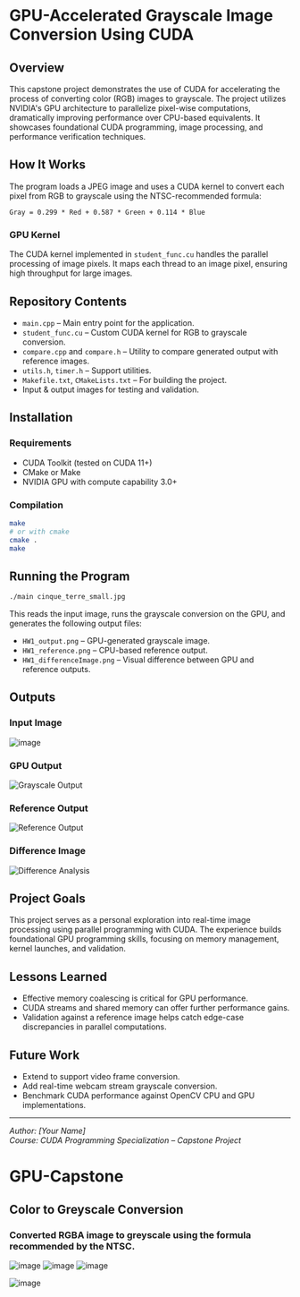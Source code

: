 # GPU-Accelerated Grayscale Image Conversion Using CUDA

## Overview

This capstone project demonstrates the use of CUDA for accelerating the process of converting color (RGB) images to grayscale. The project utilizes NVIDIA's GPU architecture to parallelize pixel-wise computations, dramatically improving performance over CPU-based equivalents. It showcases foundational CUDA programming, image processing, and performance verification techniques.

## How It Works

The program loads a JPEG image and uses a CUDA kernel to convert each pixel from RGB to grayscale using the NTSC-recommended formula:

```
Gray = 0.299 * Red + 0.587 * Green + 0.114 * Blue
```

### GPU Kernel

The CUDA kernel implemented in `student_func.cu` handles the parallel processing of image pixels. It maps each thread to an image pixel, ensuring high throughput for large images.

## Repository Contents

- `main.cpp` – Main entry point for the application.
- `student_func.cu` – Custom CUDA kernel for RGB to grayscale conversion.
- `compare.cpp` and `compare.h` – Utility to compare generated output with reference images.
- `utils.h`, `timer.h` – Support utilities.
- `Makefile.txt`, `CMakeLists.txt` – For building the project.
- Input & output images for testing and validation.

## Installation

### Requirements

- CUDA Toolkit (tested on CUDA 11+)
- CMake or Make
- NVIDIA GPU with compute capability 3.0+

### Compilation

```bash
make
# or with cmake
cmake .
make
```

## Running the Program

```bash
./main cinque_terre_small.jpg
```

This reads the input image, runs the grayscale conversion on the GPU, and generates the following output files:
- `HW1_output.png` – GPU-generated grayscale image.
- `HW1_reference.png` – CPU-based reference output.
- `HW1_differenceImage.png` – Visual difference between GPU and reference outputs.

## Outputs

### Input Image

![image](https://github.com/DeepanshuDabas03/Peer-graded-Assignment-GPU-Specialization-Capstone-Project/blob/main/cinque_terre_small.jpg)
### GPU Output

![Grayscale Output](HW1_output.png)

### Reference Output

![Reference Output](HW1_reference.png)

### Difference Image

![Difference Analysis](HW1_differenceImage.png)

## Project Goals

This project serves as a personal exploration into real-time image processing using parallel programming with CUDA. The experience builds foundational GPU programming skills, focusing on memory management, kernel launches, and validation.

## Lessons Learned

- Effective memory coalescing is critical for GPU performance.
- CUDA streams and shared memory can offer further performance gains.
- Validation against a reference image helps catch edge-case discrepancies in parallel computations.

## Future Work

- Extend to support video frame conversion.
- Add real-time webcam stream grayscale conversion.
- Benchmark CUDA performance against OpenCV CPU and GPU implementations.


---

*Author: [Your Name]*  
*Course: CUDA Programming Specialization – Capstone Project*


# GPU-Capstone
## Color to Greyscale Conversion
### Converted RGBA image to greyscale using the formula recommended by the NTSC.

![image](https://github.com/DeepanshuDabas03/Peer-graded-Assignment-GPU-Specialization-Capstone-Project/blob/main/HW1_output.png)
![image](https://github.com/DeepanshuDabas03/Peer-graded-Assignment-GPU-Specialization-Capstone-Project/blob/main/HW1_reference.png)
![image](https://github.com/DeepanshuDabas03/Peer-graded-Assignment-GPU-Specialization-Capstone-Project/blob/main/HW1_differenceImage.png)

![image](https://github.com/user-attachments/assets/a54b8c99-e6e9-415f-b4a0-23f00826da9d)


